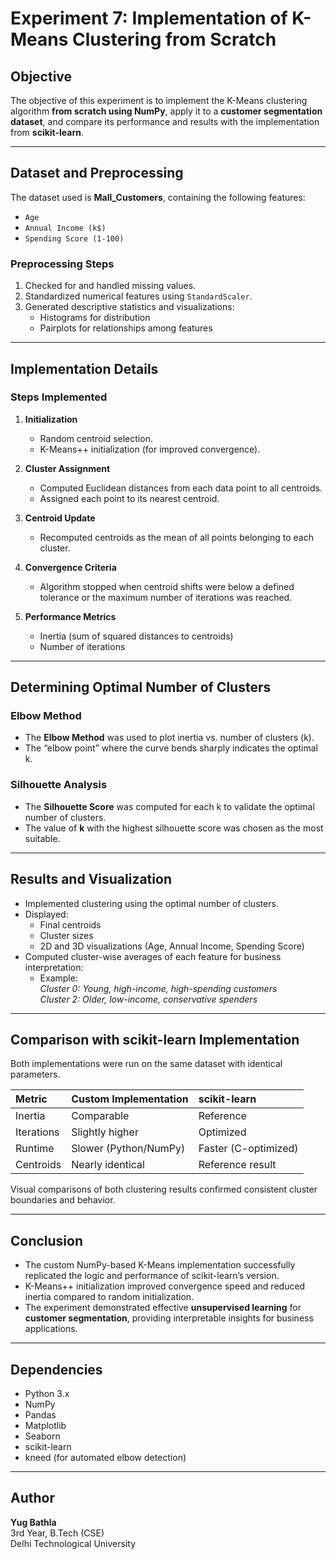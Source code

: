# Experiment 7: Implementation of K-Means Clustering from Scratch

## Objective
The objective of this experiment is to implement the K-Means clustering algorithm **from scratch using NumPy**, apply it to a **customer segmentation dataset**, and compare its performance and results with the implementation from **scikit-learn**.

---

## Dataset and Preprocessing
The dataset used is **Mall_Customers**, containing the following features:
- `Age`
- `Annual Income (k$)`
- `Spending Score (1-100)`

### Preprocessing Steps
1. Checked for and handled missing values.
2. Standardized numerical features using `StandardScaler`.
3. Generated descriptive statistics and visualizations:
   - Histograms for distribution
   - Pairplots for relationships among features

---

## Implementation Details

### Steps Implemented
1. **Initialization**
   - Random centroid selection.
   - K-Means++ initialization (for improved convergence).

2. **Cluster Assignment**
   - Computed Euclidean distances from each data point to all centroids.
   - Assigned each point to its nearest centroid.

3. **Centroid Update**
   - Recomputed centroids as the mean of all points belonging to each cluster.

4. **Convergence Criteria**
   - Algorithm stopped when centroid shifts were below a defined tolerance or the maximum number of iterations was reached.

5. **Performance Metrics**
   - Inertia (sum of squared distances to centroids)
   - Number of iterations

---

## Determining Optimal Number of Clusters

### Elbow Method
- The **Elbow Method** was used to plot inertia vs. number of clusters (k).
- The “elbow point” where the curve bends sharply indicates the optimal k.

### Silhouette Analysis
- The **Silhouette Score** was computed for each k to validate the optimal number of clusters.
- The value of **k** with the highest silhouette score was chosen as the most suitable.

---

## Results and Visualization
- Implemented clustering using the optimal number of clusters.
- Displayed:
  - Final centroids
  - Cluster sizes
  - 2D and 3D visualizations (Age, Annual Income, Spending Score)
- Computed cluster-wise averages of each feature for business interpretation:
  - Example:  
    *Cluster 0: Young, high-income, high-spending customers*  
    *Cluster 2: Older, low-income, conservative spenders*

---

## Comparison with scikit-learn Implementation
Both implementations were run on the same dataset with identical parameters.

| Metric | Custom Implementation | scikit-learn |
|:-------|:----------------------|:--------------|
| Inertia | Comparable | Reference |
| Iterations | Slightly higher | Optimized |
| Runtime | Slower (Python/NumPy) | Faster (C-optimized) |
| Centroids | Nearly identical | Reference result |

Visual comparisons of both clustering results confirmed consistent cluster boundaries and behavior.

---

## Conclusion
- The custom NumPy-based K-Means implementation successfully replicated the logic and performance of scikit-learn’s version.
- K-Means++ initialization improved convergence speed and reduced inertia compared to random initialization.
- The experiment demonstrated effective **unsupervised learning** for **customer segmentation**, providing interpretable insights for business applications.

---

## Dependencies
- Python 3.x  
- NumPy  
- Pandas  
- Matplotlib  
- Seaborn  
- scikit-learn  
- kneed (for automated elbow detection)

---

## Author
**Yug Bathla**  
3rd Year, B.Tech (CSE)  
Delhi Technological University
